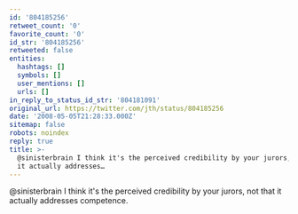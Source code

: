 ```yaml
---
id: '804185256'
retweet_count: '0'
favorite_count: '0'
id_str: '804185256'
retweeted: false
entities:
  hashtags: []
  symbols: []
  user_mentions: []
  urls: []
in_reply_to_status_id_str: '804181091'
original_url: https://twitter.com/jth/status/804185256
date: '2008-05-05T21:28:33.000Z'
sitemap: false
robots: noindex
reply: true
title: >-
  @sinisterbrain I think it's the perceived credibility by your jurors, not that
  it actually addresses…
---
```


@sinisterbrain I think it's the perceived credibility by your jurors, not that it actually addresses competence.
